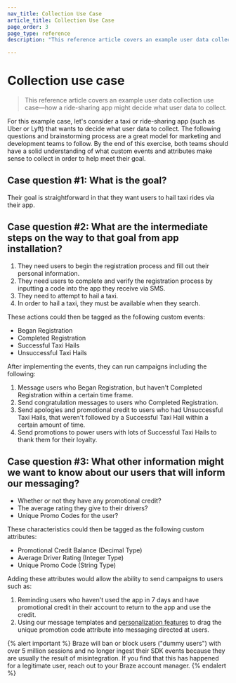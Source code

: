 ```yaml
---
nav_title: Collection Use Case
article_title: Collection Use Case
page_order: 3
page_type: reference
description: "This reference article covers an example user data collection use case—how a ride-sharing app might decide what user data to collect."

---
```


# Collection use case

> This reference article covers an example user data collection use case—how a ride-sharing app might decide what user data to collect.

For this example case, let's consider a taxi or ride-sharing app (such as Uber or Lyft) that wants to decide what user data to collect. The following questions and brainstorming process are a great model for marketing and development teams to follow. By the end of this exercise, both teams should have a solid understanding of what custom events and attributes make sense to collect in order to help meet their goal.

## Case question #1: What is the goal?

Their goal is straightforward in that they want users to hail taxi rides via their app.

## Case question #2: What are the intermediate steps on the way to that goal from app installation?

1. They need users to begin the registration process and fill out their personal information.
2. They need users to complete and verify the registration process by inputting a code into the app they receive via SMS.
3. They need to attempt to hail a taxi.
4. In order to hail a taxi, they must be available when they search.

These actions could then be tagged as the following custom events:

- Began Registration
- Completed Registration
- Successful Taxi Hails
- Unsuccessful Taxi Hails

After implementing the events, they can run campaigns including the following:

1. Message users who Began Registration, but haven't Completed Registration within a certain time frame.
2. Send congratulation messages to users who Completed Registration.
3. Send apologies and promotional credit to users who had Unsuccessful Taxi Hails, that weren't followed by a Successful Taxi Hail within a certain amount of time.
4. Send promotions to power users with lots of Successful Taxi Hails to thank them for their loyalty.

## Case question #3: What other information might we want to know about our users that will inform our messaging?

- Whether or not they have any promotional credit?
- The average rating they give to their drivers?
- Unique Promo Codes for the user?

These characteristics could then be tagged as the following custom attributes:

- Promotional Credit Balance (Decimal Type)
- Average Driver Rating (Integer Type)
- Unique Promo Code (String Type)

Adding these attributes would allow the ability to send campaigns to users such as:

1. Reminding users who haven't used the app in 7 days and have promotional credit in their account to return to the app and use the credit.
2. Using our message templates and [personalization features]({{site.baseurl}}/user_guide/personalization_and_dynamic_content/overview/#personalized-messaging) to drag the unique promotion code attribute into messaging directed at users.


{% alert important %}
Braze will ban or block users ("dummy users") with over 5 million sessions and no longer ingest their SDK events because they are usually the result of misintegration. If you find that this has happened for a legitimate user, reach out to your Braze account manager.
{% endalert %}

[13]: {{site.baseurl}}/user_guide/personalization_and_dynamic_content/overview/#personalized-messaging
